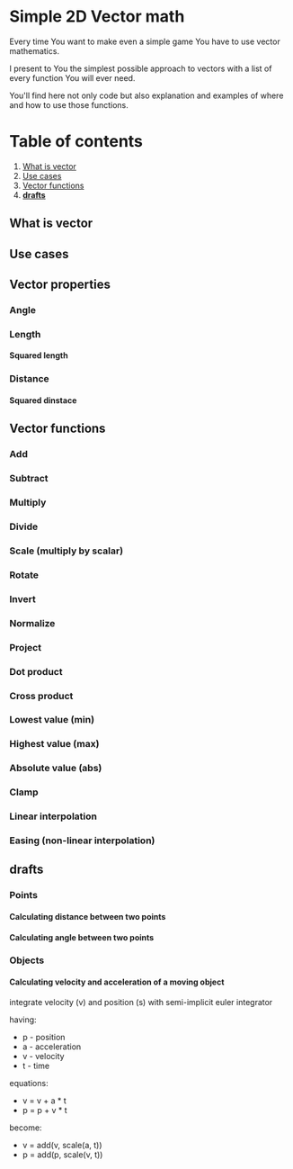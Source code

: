 # Simple 2D Vector math

Every time You want to make even a simple game You have to use vector mathematics.

I present to You the simplest possible approach to vectors with a list of every function You will ever need.

You'll find here not only code but also explanation and examples of where and how to use those functions.

# Table of contents
1. [What is vector](#what-is-vector)
2. [Use cases](#use-cases)
3. [Vector functions](#vector-functions)
99. [__drafts__](#drafts)

## What is vector

## Use cases

## Vector properties

### Angle

### Length

#### Squared length

### Distance

#### Squared dinstace

## Vector functions

### Add

### Subtract

### Multiply

### Divide

### Scale (multiply by scalar)

### Rotate



### Invert

### Normalize

### Project

### Dot product

### Cross product

### Lowest value (min)

### Highest value (max)

### Absolute value (abs)

### Clamp

### Linear interpolation

### Easing (non-linear interpolation)

## __drafts__

### Points

#### Calculating distance between two points


#### Calculating angle between two points

### Objects

#### Calculating velocity and acceleration of a moving object

integrate velocity (v) and position (s) with semi-implicit euler integrator

having:
* p - position
* a - acceleration
* v - velocity
* t - time

equations:

* v = v + a * t
* p = p + v * t

become:

* v = add(v, scale(a, t))
* p = add(p, scale(v, t))
